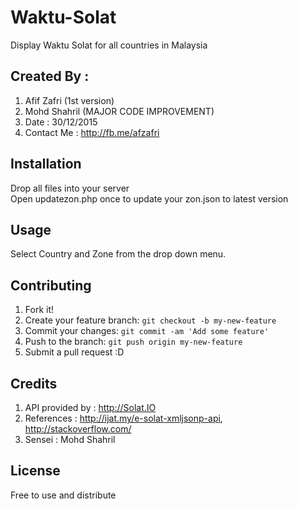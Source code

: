 # Waktu-Solat

Display Waktu Solat for all countries in Malaysia

## Created By : 
1. Afif Zafri (1st version)
2. Mohd Shahril (MAJOR CODE IMPROVEMENT)
3. Date : 30/12/2015
4. Contact Me : http://fb.me/afzafri

## Installation

Drop all files into your server  
Open updatezon.php once to update your zon.json to latest version

## Usage

Select Country and Zone from the drop down menu.

## Contributing

1. Fork it!
2. Create your feature branch: `git checkout -b my-new-feature`
3. Commit your changes: `git commit -am 'Add some feature'`
4. Push to the branch: `git push origin my-new-feature`
5. Submit a pull request :D

## Credits

1. API provided by : http://Solat.IO
2. References :  http://ijat.my/e-solat-xmljsonp-api, http://stackoverflow.com/
3. Sensei : Mohd Shahril

## License

Free to use and distribute
